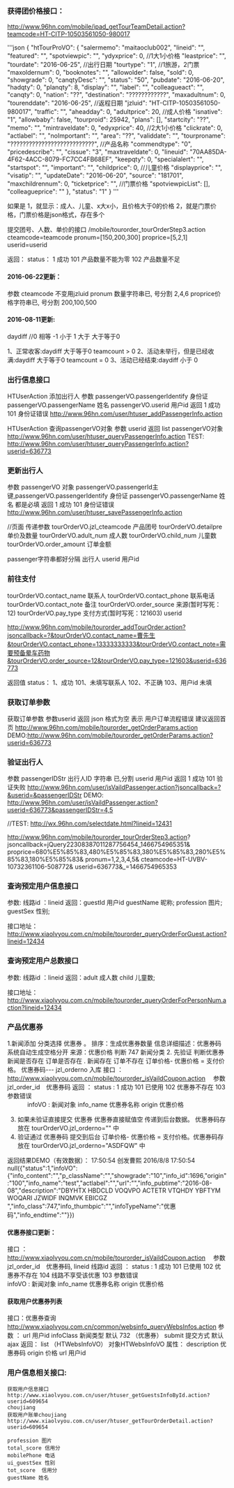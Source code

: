 ### 获得团价格接口：
http://www.96hn.com/mobile/ipad_getTourTeamDetail.action?teamcode=HT-CITP-10503561050-980017

'''json
{
    "htTourProVO": {
        "salermemo": "maitaoclub002",
        "lineid": "",
        "featured": "",
        "spotviewpic": "",
        "ydyxprice": 0,                     //1大1小价格
        "leastprice": "",
        "tourdate": "2016-06-25",           //出行日期
        "tourtype": "1",                    //1旅游，2门票
        "maxoldernum": 0,
        "booknotes": "",
        "allowolder": false,
        "sold": 0,
        "showgrade": 0,
        "canqtyDesc": "",
        "status": "50",
        "pubdate": "2016-06-20",
        "hadqty": 0,
        "planqty": 8,
        "display": "",
        "label": "",
        "colleagueact": "",
        "canqty": 0,
        "nation": "??",
        "destination": "????????????",
        "maxadultnum": 0,
        "tourenddate": "2016-06-25",        //返程日期
        "jzluid": "HT-CITP-10503561050-980017",
        "traffic": "",
        "aheadday": 0,
        "adultprice": 20,               //成人价格
        "isnative": "1",
        "allowbaby": false,
        "tourproid": 25942,
        "plans": [],
        "startcity": "??",
        "memo": "",
        "mintraveldate": 0,
        "edyxprice": 40,                //2大1小价格
        "clickrate": 0,
        "actlabel": "",
        "noImportant": "",
        "area": "??",
        "validdate": "",
        "tourproname": "???????????????????????????",       //产品名称
        "commendtype": "0",
        "pricedescribe": "",
        "cissue": "3",
        "maxtraveldate": 0,
        "lineuid": "70AA85DA-4F62-4ACC-8079-FC7CC4FB68EF",
        "keepqty": 0,
        "specialalert": "",
        "startspot": "",
        "important": "",
        "childprice": 0,                    //儿童价格
        "displayprice": "",
        "visatip": "",
        "updateDate": "2016-06-20",
        "source": "181701",
        "maxchildrennum": 0,
        "ticketprice": "",                  //门票价格
        "spotviewpicList": [],
        "colleagueprice": ""
    },
    "status": "1"
}
'''

如果是
1，就显示：成人、儿童、x大x小，且价格大于0的价格
2，就是门票价格，门票价格是json格式，存在多个


提交团号、人数、单价的接口
/mobile/tourorder_tourOrderStep3.action
cteamcode=teamcode
pronum=[150,200,300]
proprice=[5,2,1]
userid=userid

返回：
status：
1 成功
101 产品数量不能为零
102 产品数量不足

#### 2016-06-22更新：
参数 cteamcode 不变用jzluid
pronum 数量字符串已, 号分割 2,4,6
proprice价格字符串已, 号分割 200,100,500


#### 2016-08-11更新:
daydiff
//0 相等  -1 小于 1 大于
大于等于0

1、正常收客:daydiff 大于等于0 teamcount > 0
2、活动未举行，但是已经收满:daydiff 大于等于0 teamcount = 0
3、活动已经结束:daydiff  小于 0



### 出行信息接口
HTUserAction
添加出行人
参数
passengerVO.passengerIdentify 身份证
passengerVO.passengerName 姓名
passengerVO.userid 用户id
返回
1 成功
101 身份证错误
http://www.96hn.com/user/htuser_addPassengerInfo.action

HTUserAction
查询passengerVO对象
参数 userid
返回 list  passengerVO对象
http://www.96hn.com/user/htuser_queryPassengerInfo.action
TEST: http://www.96hn.com/user/htuser_queryPassengerInfo.action?userid=636773

### 更新出行人
参数 passengerVO 对象  passengerVO.passengerId主键,passengerVO.passengerIdentify 身份证  passengerVO.passengerName 姓名 都是必填
返回 1 成功  101 身份证错误
http://www.96hn.com/user/htuser_savePassengerInfo.action


//页面 传递参数
tourOrderVO.jzl_cteamcode 产品团号
tourOrderVO.detailpre 单价及数量
tourOrderVO.adult_num 成人数
tourOrderVO.child_num 儿童数
tourOrderVO.order_amount 订单金额


passenger字符串都好分隔 出行人 userid 用户id


### 前往支付
tourOrderVO.contact_name 联系人
tourOrderVO.contact_phone 联系电话
tourOrderVO.contact_note 备注
tourOrderVO.order_source 来源(暂时写死：12)
tourOrderVO.pay_type 支付方式(暂时写死：121603)
userid

http://www.96hn.com/mobile/tourorder_addTourOrder.action?jsoncallback=?&tourOrderVO.contact_name=曹先生&tourOrderVO.contact_phone=13333333333&tourOrderVO.contact_note=需要预备晕车药物&tourOrderVO.order_source=12&tourOrderVO.pay_type=121603&userid=636773

返回值 status：
1、成功
101、未填写联系人
102、不正确
103、用户id 未填



### 获取订单参数
  获取订单参数  参数userid
		  返回 json 格式为空 表示 用户订单流程错误 建议返回首页
		  	http://www.96hn.com/mobile/tourorder_getOrderParams.action
		  	DEMO:http://www.96hn.com/mobile/tourorder_getOrderParams.action?userid=636773

### 验证出行人
参数  passengerIDStr 出行人ID 字符串 已,分割    userid  用户id
返回  1 成功  101 验证失败
http://www.96hn.com/user/isVaildPassenger.action?jsoncallback=?&userid=&passengerIDStr
DEMO: http://www.96hn.com/user/isVaildPassenger.action?userid=636773&passengerIDStr=4,5






//TEST: http://wx.96hn.com/selectdate.html?lineid=12431



http://www.96hn.com/mobile/tourorder_tourOrderStep3.action?
jsoncallback=jQuery22308387011287756454_1466754965351&
proprice=680%E5%85%83,480%E5%85%83,380%E5%85%83,280%E5%85%83,180%E5%85%83&
pronum=1,2,3,4,5&
cteamcode=HT-UVBV-10732361106-508772&
userid=636773&_=1466754965353


### 查询预定用户信息接口
参数:  线路id ：lineid
返回：guestId 用户id  guestName 昵称; profession 图片; guestSex 性别;

接口地址：http://www.xiaolvyou.com.cn/mobile/tourorder_queryOrderForGuest.action?lineid=12434

### 查询预定用户总数接口
参数:  线路id ：lineid
返回：adult 成人数  child 儿童数;

接口地址：http://www.xiaolvyou.com.cn/mobile/tourorder_queryOrderForPersonNum.action?lineid=12434





### 产品优惠券
1.新闻添加 分类选择 优惠券 。 排序：生成优惠券数量  信息详细描述：优惠券码 系统自动生成空格分开   来源：优惠价格   判断 747 新闻分类
2. 先验证  判断优惠券 新闻是否存在  订单是否存在  . 新闻存在 订单不存在  订单价格- 优惠价格 = 支付价格。 优惠券码--- jzl_orderno 入库
接口 ：　	  http://www.xiaolvyou.com.cn/mobile/tourorder_isVaildCoupon.action 　参数　　jzl_order_id　优惠券码
            返回 ： status :  1 成功  101 已使用 102 优惠券不存在 103  参数错误  	
　　　			  infoVO :  新闻对象   info_name 优惠券名称  origin 优惠价格 

3. 如果未验证直接提交 优惠券 优惠券直接赋值空 传递到后台数据。 优惠券码存放在 tourOrderVO.jzl_orderno="" 中
4. 验证通过 优惠券码 提交到后台 订单价格- 优惠价格 = 支付价格。优惠券码存放在 tourOrderVO.jzl_orderno="ASDFQW" 中

返回结果DEMO（有效数据）：
17:50:54
创发曹熙 2016/8/8 17:50:54
null({"status":1,"infoVO":{"info_content":"","p_className":"","showgrade":"10","info_id":1696,"origin":"100","info_name":"test","actlabel":"","url":"","info_pubtime":"2016-08-08","description":"DBYHTX HBDCLD VOQVPO ACTETR VTQHDY YBFTYM WOQARI JZWIDF INQMVK EBICGZ ","info_class":747,"info_thumbpic":"","infoTypeName":"优惠码","info_endtime":""}})



#### 优惠券接口更新：
接口 ：　	  http://www.xiaolvyou.com.cn/mobile/tourorder_isVaildCoupon.action 　参数　　jzl_order_id　优惠券码, lineid 线路id
    返回 ： status :  1 成功  101 已使用 102 优惠券不存在 104 线路不享受该优惠 103  参数错误  	
    infoVO :  新闻对象   info_name 优惠券名称  origin 优惠价格 

#### 获取用户优惠券列表
接口：优惠券查询
    http://www.xiaolvyou.com.cn/common/websinfo_queryWebsInfos.action
   	参数 ： url  用户id   infoClass 新闻类型  默认 732 （优惠券）   submit 提交方式  默认  ajax
   	返回： list （HTWebsInfoVO）  对象HTWebsInfoVO  属性：  description  优惠券码  origin 价格  url 用户id


### 用户信息相关接口:
    获取用户信息接口
    http://www.xiaolvyou.com.cn/user/htuser_getGuestsInfoById.action?userid=609654
    choujiang
    获取用户账单choujiang
    http://www.xiaolvyou.com.cn/user/htuser_getTourOrderDetail.action?userid=609654
    
    profession 图片
    total_score 信用分
    mobilePhone 电话
    ui_guestSex 性别
    tot_score  信用分
    guestName 姓名